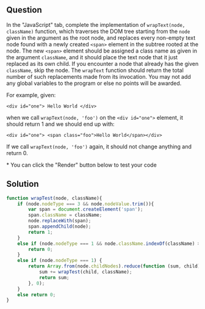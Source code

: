 ## Question

In the "JavaScript" tab, complete the implementation of `wrapText(node, className)` function, which traverses the DOM tree starting from the `node` given in the argument as the root node, and replaces every non-empty text node found with a newly created `<span>` element in the subtree rooted at the node. The new `<span>` element should be assigned a class name as given in the argument `className`, and it should place the text node that it just replaced as its own child. If you encounter a node that already has the given `className`, skip the node. The `wrapText` function should return the total number of such replacements made from its invocation. You may not add any global variables to the program or else no points will be awarded.

For example, given:

`<div id="one"> Hello World </div>`

when we call `wrapText(node, 'foo')` on the `<div id="one">` element, it should return 1 and we should end up with:

`<div id="one"> <span class="foo">Hello World</span></div>`

If we call `wrapText(node, 'foo')` again, it should not change anything and return 0.

\* You can click the "Render" button below to test your code


## Solution

```javascript
function wrapTest(node, className){
    if (node.nodeType === 3 && node.nodeValue.trim()){
        var span = document.createElement('span');
        span.className = className;
        node.replaceWith(span);
        span.appendChild(node);
        return 1;
    }
    else if (node.nodeType === 1 && node.className.indexOf(className) > -1){
        return 0;
    }
    else if (node.nodeType === 1) {
        return Array.from(node.childNodes).reduce(function (sum, child){
            sum += wrapTest(child, className);
            return sum;
        }, 0);
    }
    else return 0;  
}
```